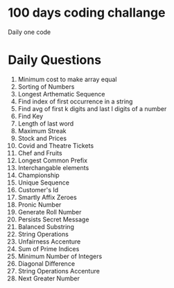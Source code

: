 # 100 days coding challange

Daily one code 

# Daily Questions

1. Minimum cost to make array equal
2. Sorting of Numbers
3. Longest Arthematic Sequence
4. Find index of first occurrence in a string
5. Find avg of first k digits and last I digits of a number
6. Find Key
7. Length of last word
8. Maximum Streak
9. Stock and Prices
10. Covid and Theatre Tickets
11. Chef and Fruits
12. Longest Common Prefix
13. Interchangable elements
14. Championship
15. Unique Sequence
16. Customer's Id
17. Smartly Affix Zeroes
18. Pronic Number
19. Generate Roll Number
20. Persists Secret Message
21. Balanced Substring
22. String Operations
23. Unfairness Accenture
24. Sum of Prime Indices
25. Minimum Number of Integers
26. Diagonal Difference
27. String Operations Accenture
28. Next Greater Number
